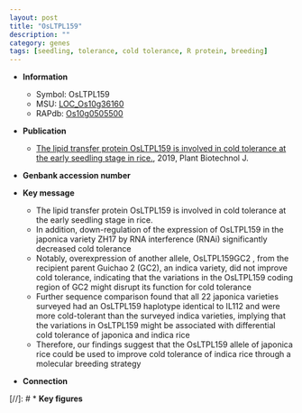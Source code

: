 ```yaml
---
layout: post
title: "OsLTPL159"
description: ""
category: genes
tags: [seedling, tolerance, cold tolerance, R protein, breeding]
---
```


* **Information**  
    + Symbol: OsLTPL159  
    + MSU: [LOC_Os10g36160](http://rice.plantbiology.msu.edu/cgi-bin/ORF_infopage.cgi?orf=LOC_Os10g36160)  
    + RAPdb: [Os10g0505500](http://rapdb.dna.affrc.go.jp/viewer/gbrowse_details/irgsp1?name=Os10g0505500)  

* **Publication**  
    + [The lipid transfer protein OsLTPL159 is involved in cold tolerance at the early seedling stage in rice.](http://www.ncbi.nlm.nih.gov/pubmed?term=The+lipid+transfer+protein+OsLTPL159+is+involved+in+cold+tolerance+at+the+early+seedling+stage+in+rice.%5BTitle%5D), 2019, Plant Biotechnol J.

* **Genbank accession number**  

* **Key message**  
    + The lipid transfer protein OsLTPL159 is involved in cold tolerance at the early seedling stage in rice.
    + In addition, down-regulation of the expression of OsLTPL159 in the japonica variety ZH17 by RNA interference (RNAi) significantly decreased cold tolerance
    + Notably, overexpression of another allele, OsLTPL159GC2 , from the recipient parent Guichao 2 (GC2), an indica variety, did not improve cold tolerance, indicating that the variations in the OsLTPL159 coding region of GC2 might disrupt its function for cold tolerance
    + Further sequence comparison found that all 22 japonica varieties surveyed had an OsLTPL159 haplotype identical to IL112 and were more cold-tolerant than the surveyed indica varieties, implying that the variations in OsLTPL159 might be associated with differential cold tolerance of japonica and indica rice
    + Therefore, our findings suggest that the OsLTPL159 allele of japonica rice could be used to improve cold tolerance of indica rice through a molecular breeding strategy

* **Connection**  

[//]: # * **Key figures**  


